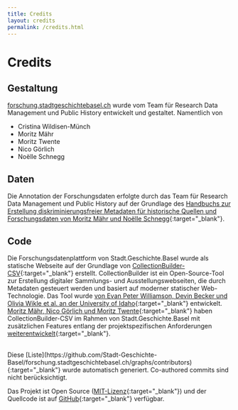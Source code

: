 ```yaml
---
title: Credits
layout: credits
permalink: /credits.html
---
```


# Credits

## Gestaltung

[forschung.stadtgeschichtebasel.ch](https://forschung.stadtgeschichtebasel.ch) wurde vom Team für Research Data Management und Public History entwickelt und gestaltet. Namentlich von

- Cristina Wildisen-Münch
- Moritz Mähr
- Moritz Twente
- Nico Görlich
- Noëlle Schnegg

## Daten

Die Annotation der Forschungsdaten erfolgte durch das Team für Research Data Management und Public History auf der Grundlage des [Handbuchs zur Erstellung diskriminierungsfreier Metadaten für historische Quellen und Forschungsdaten von Moritz Mähr und Noëlle Schnegg](https://maehr.github.io/diskriminierungsfreie-metadaten/){:target="\_blank"}.

## Code

Die Forschungsdatenplattform von Stadt.Geschichte.Basel wurde als statische Webseite auf der Grundlage von [CollectionBuilder-CSV](https://collectionbuilder.github.io/){:target="\_blank"} erstellt. CollectionBuilder ist ein Open-Source-Tool zur Erstellung digitaler Sammlungs- und Ausstellungswebseiten, die durch Metadaten gesteuert werden und basiert auf moderner statischer Web-Technologie. Das Tool wurde [von Evan Peter Williamson, Devin Becker und Olivia Wikle et al. an der University of Idaho](https://collectionbuilder.github.io/about.html#people){:target="\_blank"} entwickelt. [Moritz Mähr, Nico Görlich und Moritz Twente](https://github.com/orgs/Stadt-Geschichte-Basel/teams/rdm){:target="\_blank"} haben CollectionBuilder-CSV im Rahmen von Stadt.Geschichte.Basel mit zusätzlichen Features entlang der projektspezifischen Anforderungen [weiterentwickelt](https://github.com/Stadt-Geschichte-Basel/forschung.stadtgeschichtebasel.ch){:target="\_blank"}.

<div id="contributors"></div>
<br />
Diese [Liste](https://github.com/Stadt-Geschichte-Basel/forschung.stadtgeschichtebasel.ch/graphs/contributors){:target="_blank"} wurde automatisch generiert. Co-authored commits sind nicht berücksichtigt.

Das Projekt ist Open Source ([MIT-Lizenz](https://github.com/Stadt-Geschichte-Basel/forschung.stadtgeschichtebasel.ch/blob/main/LICENSE){:target="\_blank"}) und der Quellcode ist auf [GitHub](https://github.com/Stadt-Geschichte-Basel/forschung.stadtgeschichtebasel.ch){:target="\_blank"} verfügbar.
